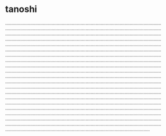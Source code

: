 # tanoshi
...................................................................................................................................................................................................................................................................................................................................................................................................................................................................................................................................................................................................................................................................................................................................................................................................................................................................................................................................................................................................................................................................................................................................................................................................................................................................................................................................................................................................................................................................................................................................................................................................................................................................................................................................................................................................................................................................................................................................................................................................................................................................................................................................................................................................................................................................................................................................................................................................................................................................................................................................................................................................................................................................................................